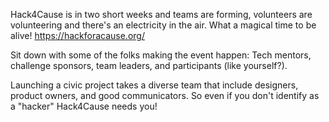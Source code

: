 Hack4Cause is in two short weeks and teams are forming, volunteers are volunteering and there's an electricity in the air.  What a magical time to be alive! https://hackforacause.org/

Sit down with some of the folks making the event happen: Tech mentors, challenge sponsors, team leaders, and participants (like yourself?).  

Launching a civic project takes a diverse team that include designers, product owners, and good communicators.  So even if you don't identify as a "hacker" Hack4Cause needs you!
